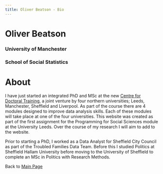 ```yaml
---
title: Oliver Beatson - Bio
---
```


# **Oliver Beatson**

### University of Manchester
### School of Social Statistics

# About

I have just started an integrated PhD and MSc at the new [Centre for Doctoral Training](https://datacdt.org), a joint venture by four northern universities; Leeds, Manchester, Sheffield and Liverpool. As part of the course there are 4 modules designed to improve data analysis skills. Each of these modules will take place at one of the four universities. This website was created as part of the first assignment for the Programming for Social Sciences module at the University Leeds. Over the course of my research I will aim to add to the website.

Prior to starting a PhD, I worked as a Data Analyst for Sheffield City Council as part of the Troubled Families Data Team. Before this I studied Politics at Sheffield Hallam University before moving to the University of Sheffield to complete an MSc in Politics with Research Methods.


Back to [Main Page](https://gyob1908.github.io)
